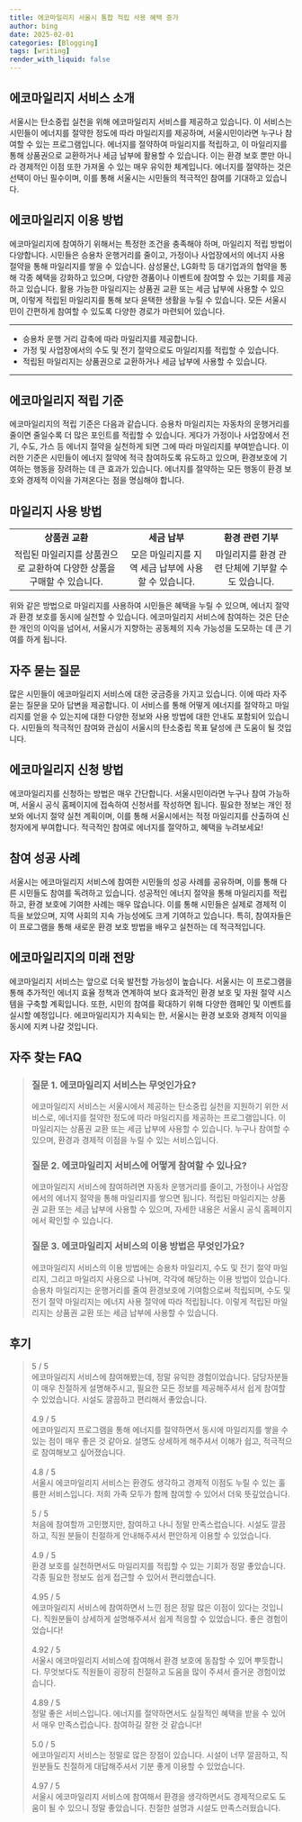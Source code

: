 ```yaml
---
title: 에코마일리지 서울시 통합 적립 사용 혜택 증가
author: bing
date: 2025-02-01
categories: [Blogging]
tags: [writing]
render_with_liquid: false
---
```



<h2 id='에코마일리지_서비스_소개'>에코마일리지 서비스 소개</h2>

<p>서울시는 탄소중립 실천을 위해 에코마일리지 서비스를 제공하고 있습니다. 이 서비스는 시민들이 에너지를 절약한 정도에 따라 마일리지를 제공하며, 서울시민이라면 누구나 참여할 수 있는 프로그램입니다. 에너지를 절약하여 마일리지를 적립하고, 이 마일리지를 통해 상품권으로 교환하거나 세금 납부에 활용할 수 있습니다. 이는 환경 보호 뿐만 아니라 경제적인 이점 또한 가져올 수 있는 매우 유익한 체계입니다. 에너지를 절약하는 것은 선택이 아닌 필수이며, 이를 통해 서울시는 시민들의 적극적인 참여를 기대하고 있습니다.</p>

<h2 id='에코마일리지_이용_방법'>에코마일리지 이용 방법</h2>

<p>에코마일리지에 참여하기 위해서는 특정한 조건을 충족해야 하며, 마일리지 적립 방법이 다양합니다. 시민들은 승용차 운행거리를 줄이고, 가정이나 사업장에서의 에너지 사용 절약을 통해 마일리지를 쌓을 수 있습니다. 삼성물산, LG화학 등 대기업과의 협약을 통해 각종 혜택을 강화하고 있으며, 다양한 경품이나 이벤트에 참여할 수 있는 기회를 제공하고 있습니다. 활용 가능한 마일리지는 상품권 교환 또는 세금 납부에 사용할 수 있으며, 이렇게 적립된 마일리지를 통해 보다 윤택한 생활을 누릴 수 있습니다. 모든 서울시민이 간편하게 참여할 수 있도록 다양한 경로가 마련되어 있습니다.</p>

<hr />

<ul>
    <li>승용차 운행 거리 감축에 따라 마일리지를 제공합니다.</li>
    <li>가정 및 사업장에서의 수도 및 전기 절약으로도 마일리지를 적립할 수 있습니다.</li>
    <li>적립된 마일리지는 상품권으로 교환하거나 세금 납부에 사용할 수 있습니다.</li>
</ul>

<hr />

<h2 id='에코마일리지_적립_기준'>에코마일리지 적립 기준</h2>

<p>에코마일리지의 적립 기준은 다음과 같습니다. 승용차 마일리지는 자동차의 운행거리를 줄이면 줄일수록 더 많은 포인트를 적립할 수 있습니다. 게다가 가정이나 사업장에서 전기, 수도, 가스 등 에너지 절약을 실천하게 되면 그에 따라 마일리지를 부여받습니다. 이러한 기준은 시민들이 에너지 절약에 적극 참여하도록 유도하고 있으며, 환경보호에 기여하는 행동을 장려하는 데 큰 효과가 있습니다. 에너지를 절약하는 모든 행동이 환경 보호와 경제적 이익을 가져온다는 점을 명심해야 합니다.</p>

<h2 id='마일리지_사용_방법'>마일리지 사용 방법</h2>

<table>
    <tr>
        <td style="text-align: center; height: 17px;"><b>상품권 교환</b></td>
        <td style="text-align: center; height: 17px;"><b>세금 납부</b></td>
        <td style="text-align: center; height: 17px;"><b>환경 관련 기부</b></td>
    </tr>
    <tr>
        <td style="text-align: center; height: 17px;">적립된 마일리지를 상품권으로 교환하여 다양한 상품을 구매할 수 있습니다.</td>
        <td style="text-align: center; height: 17px;">모은 마일리지를 지역 세금 납부에 사용할 수 있습니다.</td>
        <td style="text-align: center; height: 17px;">마일리지를 환경 관련 단체에 기부할 수도 있습니다.</td>
    </tr>
</table>

<p>위와 같은 방법으로 마일리지를 사용하여 시민들은 혜택을 누릴 수 있으며, 에너지 절약과 환경 보호를 동시에 실천할 수 있습니다. 에코마일리지 서비스에 참여하는 것은 단순한 개인의 이익을 넘어서, 서울시가 지향하는 공동체의 지속 가능성을 도모하는 데 큰 기여를 하게 됩니다.</p>

<h2 id='자주_묻는_질문'>자주 묻는 질문</h2>

<p>많은 시민들이 에코마일리지 서비스에 대한 궁금증을 가지고 있습니다. 이에 따라 자주 묻는 질문을 모아 답변을 제공합니다. 이 서비스를 통해 어떻게 에너지를 절약하고 마일리지를 얻을 수 있는지에 대한 다양한 정보와 사용 방법에 대한 안내도 포함되어 있습니다. 시민들의 적극적인 참여와 관심이 서울시의 탄소중립 목표 달성에 큰 도움이 될 것입니다.</p>

<h2 id='에코마일리지_신청_방법'>에코마일리지 신청 방법</h2>

<p>에코마일리지를 신청하는 방법은 매우 간단합니다. 서울시민이라면 누구나 참여 가능하며, 서울시 공식 홈페이지에 접속하여 신청서를 작성하면 됩니다. 필요한 정보는 개인 정보와 에너지 절약 실천 계획이며, 이를 통해 서울시에서는 적정 마일리지를 산출하여 신청자에게 부여합니다. 적극적인 참여로 에너지를 절약하고, 혜택을 누려보세요!</p>

<h2 id='참여_성공_사례'>참여 성공 사례</h2>

<p>서울시는 에코마일리지 서비스에 참여한 시민들의 성공 사례를 공유하며, 이를 통해 다른 시민들도 참여를 독려하고 있습니다. 성공적인 에너지 절약을 통해 마일리지를 적립하고, 환경 보호에 기여한 사례는 매우 많습니다. 이를 통해 시민들은 실제로 경제적 이득을 보았으며, 지역 사회의 지속 가능성에도 크게 기여하고 있습니다. 특히, 참여자들은 이 프로그램을 통해 새로운 환경 보호 방법을 배우고 실천하는 데 적극적입니다.</p>

<h2 id='에코마일리지_미래_전망'>에코마일리지의 미래 전망</h2>

<p>에코마일리지 서비스는 앞으로 더욱 발전할 가능성이 높습니다. 서울시는 이 프로그램을 통해 추가적인 에너지 효율 정책과 연계하여 보다 효과적인 환경 보호 및 자원 절약 시스템을 구축할 계획입니다. 또한, 시민의 참여를 확대하기 위해 다양한 캠페인 및 이벤트를 실시할 예정입니다. 에코마일리지가 지속되는 한, 서울시는 환경 보호와 경제적 이익을 동시에 지켜 나갈 것입니다.</p>


<h2 id='자주_찾는_FAQ'>자주 찾는 FAQ</h2>
<div itemscope="" itemtype="https://schema.org/FAQPage"> 
<blockquote> 
<div itemscope="" itemprop="mainEntity" itemtype="https://schema.org/Question"> 
<h3 itemprop="name">질문 1. 에코마일리지 서비스는 무엇인가요?</h3> 
<div itemscope="" itemprop="acceptedAnswer" itemtype="https://schema.org/Answer"> 
<span itemprop="text"> 
<p>에코마일리지 서비스는 서울시에서 제공하는 탄소중립 실천을 지원하기 위한 서비스로, 에너지를 절약한 정도에 따라 마일리지를 제공하는 프로그램입니다. 이 마일리지는 상품권 교환 또는 세금 납부에 사용할 수 있습니다. 누구나 참여할 수 있으며, 환경과 경제적 이점을 누릴 수 있는 서비스입니다.</p> 
</span> 
</div> 
</div> 

<div itemscope="" itemprop="mainEntity" itemtype="https://schema.org/Question"> 
<h3 itemprop="name">질문 2. 에코마일리지 서비스에 어떻게 참여할 수 있나요?</h3> 
<div itemscope="" itemprop="acceptedAnswer" itemtype="https://schema.org/Answer"> 
<span itemprop="text"> 
<p>에코마일리지 서비스에 참여하려면 자동차 운행거리를 줄이고, 가정이나 사업장에서의 에너지 절약을 통해 마일리지를 쌓으면 됩니다. 적립된 마일리지는 상품권 교환 또는 세금 납부에 사용할 수 있으며, 자세한 내용은 서울시 공식 홈페이지에서 확인할 수 있습니다.</p> 
</span> 
</div> 
</div> 

<div itemscope="" itemprop="mainEntity" itemtype="https://schema.org/Question"> 
<h3 itemprop="name">질문 3. 에코마일리지 서비스의 이용 방법은 무엇인가요?</h3> 
<div itemscope="" itemprop="acceptedAnswer" itemtype="https://schema.org/Answer"> 
<span itemprop="text"> 
<p>에코마일리지 서비스의 이용 방법에는 승용차 마일리지, 수도 및 전기 절약 마일리지, 그리고 마일리지 사용으로 나뉘며, 각각에 해당하는 이용 방법이 있습니다. 승용차 마일리지는 운행거리를 줄여 환경보호에 기여함으로써 적립되며, 수도 및 전기 절약 마일리지는 에너지 사용 절약에 따라 적립됩니다. 이렇게 적립된 마일리지는 상품권 교환 또는 세금 납부에 사용할 수 있습니다.</p> 
</span> 
</div> 
</div> 
</blockquote> 
</div>
<h2 id='후기'>후기</h2>
<div itemscope itemtype="https://schema.org/Product">
  <blockquote>
  <div itemprop="review" itemscope itemtype="https://schema.org/Review">
      <div itemprop="reviewRating" itemscope itemtype="https://schema.org/Rating"> <span itemprop="ratingValue">5</span> / <span itemprop="bestRating">5</span> </div>
      <span itemprop="reviewBody">에코마일리지 서비스에 참여해봤는데, 정말 유익한 경험이었습니다. 담당자분들이 매우 친절하게 설명해주시고, 필요한 모든 정보를 제공해주셔서 쉽게 참여할 수 있었습니다. 시설도 깔끔하고 편리해서 좋았습니다.</span>
  </div>
  <br>
  <div itemprop="review" itemscope itemtype="https://schema.org/Review">
      <div itemprop="reviewRating" itemscope itemtype="https://schema.org/Rating"> <span itemprop="ratingValue">4.9</span> / <span itemprop="bestRating">5</span> </div>
      <span itemprop="reviewBody">에코마일리지 프로그램을 통해 에너지를 절약하면서 동시에 마일리지를 쌓을 수 있는 점이 매우 좋은 것 같아요. 설명도 상세하게 해주셔서 이해가 쉽고, 적극적으로 참여해보고 싶어졌습니다.</span>
  </div>
  <br>
  <div itemprop="review" itemscope itemtype="https://schema.org/Review">
      <div itemprop="reviewRating" itemscope itemtype="https://schema.org/Rating"> <span itemprop="ratingValue">4.8</span> / <span itemprop="bestRating">5</span> </div>
      <span itemprop="reviewBody">서울시 에코마일리지 서비스는 환경도 생각하고 경제적 이점도 누릴 수 있는 훌륭한 서비스입니다. 저희 가족 모두가 함께 참여할 수 있어서 더욱 뜻깊었습니다.</span>
  </div>
  <br>
  <div itemprop="review" itemscope itemtype="https://schema.org/Review">
      <div itemprop="reviewRating" itemscope itemtype="https://schema.org/Rating"> <span itemprop="ratingValue">5</span> / <span itemprop="bestRating">5</span> </div>
      <span itemprop="reviewBody">처음에 참여할까 고민했지만, 참여하고 나니 정말 만족스럽습니다. 시설도 깔끔하고, 직원 분들이 친절하게 안내해주셔서 편안하게 이용할 수 있었습니다.</span>
  </div>
  <br>
  <div itemprop="review" itemscope itemtype="https://schema.org/Review">
      <div itemprop="reviewRating" itemscope itemtype="https://schema.org/Rating"> <span itemprop="ratingValue">4.9</span> / <span itemprop="bestRating">5</span> </div>
      <span itemprop="reviewBody">환경 보호를 실천하면서도 마일리지를 적립할 수 있는 기회가 정말 좋았습니다. 각종 필요한 정보도 쉽게 접근할 수 있어서 편리했습니다.</span>
  </div>
  <br>
  <div itemprop="review" itemscope itemtype="https://schema.org/Review">
      <div itemprop="reviewRating" itemscope itemtype="https://schema.org/Rating"> <span itemprop="ratingValue">4.95</span> / <span itemprop="bestRating">5</span> </div>
      <span itemprop="reviewBody">에코마일리지 서비스에 참여하면서 느낀 점은 정말 많은 이점이 있다는 것입니다. 직원분들이 상세하게 설명해주셔서 쉽게 적응할 수 있었습니다. 좋은 경험이었습니다!</span>
  </div>
  <br>
  <div itemprop="review" itemscope itemtype="https://schema.org/Review">
      <div itemprop="reviewRating" itemscope itemtype="https://schema.org/Rating"> <span itemprop="ratingValue">4.92</span> / <span itemprop="bestRating">5</span> </div>
      <span itemprop="reviewBody">서울시 에코마일리지 서비스에 참여해서 환경 보호에 동참할 수 있어 뿌듯합니다. 무엇보다도 직원들이 굉장히 친절하고 도움을 많이 주셔서 즐거운 경험이었습니다.</span>
  </div>
  <br>
  <div itemprop="review" itemscope itemtype="https://schema.org/Review">
      <div itemprop="reviewRating" itemscope itemtype="https://schema.org/Rating"> <span itemprop="ratingValue">4.89</span> / <span itemprop="bestRating">5</span> </div>
      <span itemprop="reviewBody">정말 좋은 서비스입니다. 에너지를 절약하면서도 실질적인 혜택을 받을 수 있어서 매우 만족스럽습니다. 참여하길 잘한 것 같습니다!</span>
  </div>
  <br>
  <div itemprop="review" itemscope itemtype="https://schema.org/Review">
      <div itemprop="reviewRating" itemscope itemtype="https://schema.org/Rating"> <span itemprop="ratingValue">5.0</span> / <span itemprop="bestRating">5</span> </div>
      <span itemprop="reviewBody">에코마일리지 서비스는 정말로 많은 장점이 있습니다. 시설이 너무 깔끔하고, 직원분들도 친절하게 대답해주셔서 기분 좋게 이용할 수 있었습니다.</span>
  </div>
  <br>
  <div itemprop="review" itemscope itemtype="https://schema.org/Review">
      <div itemprop="reviewRating" itemscope itemtype="https://schema.org/Rating"> <span itemprop="ratingValue">4.97</span> / <span itemprop="bestRating">5</span> </div>
      <span itemprop="reviewBody">서울시 에코마일리지 서비스에 참여해서 환경을 생각하면서도 경제적으로도 도움이 될 수 있으니 정말 좋았습니다. 친절한 설명과 시설도 만족스러웠습니다.</span>
  </div>
  </blockquote>
</div>
